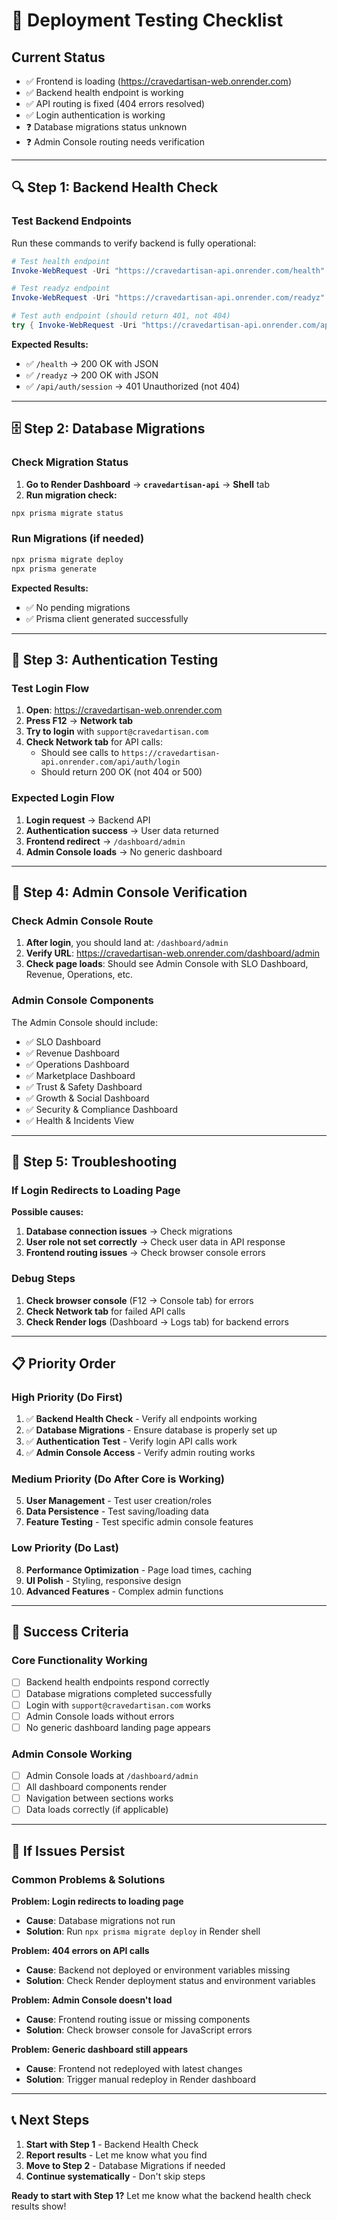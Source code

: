 # 🧪 Deployment Testing Checklist

## Current Status
- ✅ Frontend is loading (https://cravedartisan-web.onrender.com)
- ✅ Backend health endpoint is working
- ✅ API routing is fixed (404 errors resolved)
- ✅ Login authentication is working
- ❓ Database migrations status unknown
- ❓ Admin Console routing needs verification

---

## 🔍 **Step 1: Backend Health Check**

### Test Backend Endpoints
Run these commands to verify backend is fully operational:

```powershell
# Test health endpoint
Invoke-WebRequest -Uri "https://cravedartisan-api.onrender.com/health" -UseBasicParsing

# Test readyz endpoint  
Invoke-WebRequest -Uri "https://cravedartisan-api.onrender.com/readyz" -UseBasicParsing

# Test auth endpoint (should return 401, not 404)
try { Invoke-WebRequest -Uri "https://cravedartisan-api.onrender.com/api/auth/session" -UseBasicParsing } catch { Write-Host "Expected 401: $($_.Exception.Response.StatusCode)" }
```

**Expected Results:**
- ✅ `/health` → 200 OK with JSON
- ✅ `/readyz` → 200 OK with JSON  
- ✅ `/api/auth/session` → 401 Unauthorized (not 404)

---

## 🗄️ **Step 2: Database Migrations**

### Check Migration Status
1. **Go to Render Dashboard** → **`cravedartisan-api`** → **Shell** tab
2. **Run migration check:**
```bash
npx prisma migrate status
```

### Run Migrations (if needed)
```bash
npx prisma migrate deploy
npx prisma generate
```

**Expected Results:**
- ✅ No pending migrations
- ✅ Prisma client generated successfully

---

## 🔐 **Step 3: Authentication Testing**

### Test Login Flow
1. **Open**: https://cravedartisan-web.onrender.com
2. **Press F12** → **Network tab**
3. **Try to login** with `support@cravedartisan.com`
4. **Check Network tab** for API calls:
   - Should see calls to `https://cravedartisan-api.onrender.com/api/auth/login`
   - Should return 200 OK (not 404 or 500)

### Expected Login Flow
1. **Login request** → Backend API
2. **Authentication success** → User data returned
3. **Frontend redirect** → `/dashboard/admin`
4. **Admin Console loads** → No generic dashboard

---

## 🎯 **Step 4: Admin Console Verification**

### Check Admin Console Route
1. **After login**, you should land at: `/dashboard/admin`
2. **Verify URL**: https://cravedartisan-web.onrender.com/dashboard/admin
3. **Check page loads**: Should see Admin Console with SLO Dashboard, Revenue, Operations, etc.

### Admin Console Components
The Admin Console should include:
- ✅ SLO Dashboard
- ✅ Revenue Dashboard  
- ✅ Operations Dashboard
- ✅ Marketplace Dashboard
- ✅ Trust & Safety Dashboard
- ✅ Growth & Social Dashboard
- ✅ Security & Compliance Dashboard
- ✅ Health & Incidents View

---

## 🐛 **Step 5: Troubleshooting**

### If Login Redirects to Loading Page
**Possible causes:**
1. **Database connection issues** → Check migrations
2. **User role not set correctly** → Check user data in API response
3. **Frontend routing issues** → Check browser console errors

### Debug Steps
1. **Check browser console** (F12 → Console tab) for errors
2. **Check Network tab** for failed API calls
3. **Check Render logs** (Dashboard → Logs tab) for backend errors

---

## 📋 **Priority Order**

### High Priority (Do First)
1. ✅ **Backend Health Check** - Verify all endpoints working
2. ✅ **Database Migrations** - Ensure database is properly set up
3. ✅ **Authentication Test** - Verify login API calls work
4. ✅ **Admin Console Access** - Verify admin routing works

### Medium Priority (Do After Core is Working)
5. **User Management** - Test user creation/roles
6. **Data Persistence** - Test saving/loading data
7. **Feature Testing** - Test specific admin console features

### Low Priority (Do Last)
8. **Performance Optimization** - Page load times, caching
9. **UI Polish** - Styling, responsive design
10. **Advanced Features** - Complex admin functions

---

## 🎯 **Success Criteria**

### Core Functionality Working
- [ ] Backend health endpoints respond correctly
- [ ] Database migrations completed successfully  
- [ ] Login with `support@cravedartisan.com` works
- [ ] Admin Console loads without errors
- [ ] No generic dashboard landing page appears

### Admin Console Working
- [ ] Admin Console loads at `/dashboard/admin`
- [ ] All dashboard components render
- [ ] Navigation between sections works
- [ ] Data loads correctly (if applicable)

---

## 🚨 **If Issues Persist**

### Common Problems & Solutions

**Problem: Login redirects to loading page**
- **Cause**: Database migrations not run
- **Solution**: Run `npx prisma migrate deploy` in Render shell

**Problem: 404 errors on API calls**
- **Cause**: Backend not deployed or environment variables missing
- **Solution**: Check Render deployment status and environment variables

**Problem: Admin Console doesn't load**
- **Cause**: Frontend routing issue or missing components
- **Solution**: Check browser console for JavaScript errors

**Problem: Generic dashboard still appears**
- **Cause**: Frontend not redeployed with latest changes
- **Solution**: Trigger manual redeploy in Render dashboard

---

## 📞 **Next Steps**

1. **Start with Step 1** - Backend Health Check
2. **Report results** - Let me know what you find
3. **Move to Step 2** - Database Migrations if needed
4. **Continue systematically** - Don't skip steps

**Ready to start with Step 1?** Let me know what the backend health check results show!






